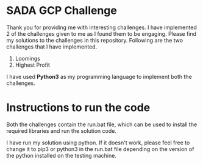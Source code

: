 # SADA GCP Challenge

Thank you for providing me with interesting challenges. I have implemented 2 of the challenges given to me as I found them to be engaging. Please find my solutions to the challenges in this repository. Following are the two challenges that I have implemented.
1.  Loomings
2.  Highest Profit

I have used **Python3** as my programming language to implement both the challenges.

# Instructions to run the code

Both the challenges contain the run.bat file, which can be used to install the required libraries and run the solution code.

I have run my solution using python. If it doesn't work, please feel free to change it to pip3 or python3 in the run.bat file depending on the version of the python installed on the testing machine.